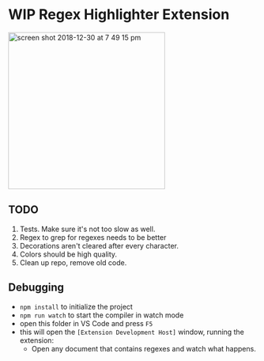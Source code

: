 # WIP Regex Highlighter Extension

<img width="317" alt="screen shot 2018-12-30 at 7 49 15 pm" src="https://user-images.githubusercontent.com/1647322/50553181-7aa44580-0c6f-11e9-9871-dc087b6f3c31.png">

## TODO

1. Tests. Make sure it's not too slow as well. 
2. Regex to grep for regexes needs to be better
3. Decorations aren't cleared after every character. 
4. Colors should be high quality. 
5. Clean up repo, remove old code.

## Debugging

* `npm install` to initialize the project
* `npm run watch` to start the compiler in watch mode
* open this folder in VS Code and press `F5`
* this will open the `[Extension Development Host]` window, running the extension:
  * Open any document that contains regexes and watch what happens.

